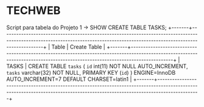 # TECHWEB

Script para tabela do Projeto 1 -> SHOW CREATE TABLE TASKS;
+-------+-----------------------------------------------------------------------------------------------------------------------------------------------------------------------------+
| Table | Create Table                                                                                                                                                                |
+-------+-----------------------------------------------------------------------------------------------------------------------------------------------------------------------------+
| TASKS | CREATE TABLE `tasks` (
  `id` int(11) NOT NULL AUTO_INCREMENT,
  `tasks` varchar(32) NOT NULL,
  PRIMARY KEY (`id`)
) ENGINE=InnoDB AUTO_INCREMENT=7 DEFAULT CHARSET=latin1 |
+-------+-----------------------------------------------------------------------------------------------------------------------------------------------------------------------------+
